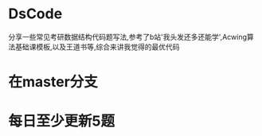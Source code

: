 # DsCode
分享一些常见考研数据结构代码题写法,参考了b站'我头发还多还能学',Acwing算法基础课模板,以及王道书等,综合来讲我觉得的最优代码
# 在master分支
# 每日至少更新5题
